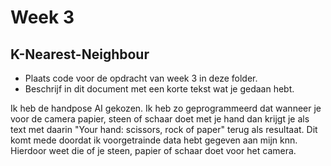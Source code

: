 # Week 3

## K-Nearest-Neighbour

- Plaats code voor de opdracht van week 3 in deze folder.
- Beschrijf in dit document met een korte tekst wat je gedaan hebt.

Ik heb de handpose AI gekozen. Ik heb zo geprogrammeerd dat wanneer je voor de camera papier, steen of schaar doet met je hand dan krijgt je als text met daarin "Your hand: scissors, rock of paper" terug als resultaat. Dit komt mede doordat ik voorgetrainde data hebt gegeven aan mijn knn. Hierdoor weet die of je steen, papier of schaar doet voor het camera.